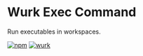 # Wurk Exec Command

Run executables in workspaces.

[![npm](https://img.shields.io/npm/v/@wurk/command-exec?label=NPM)](https://www.npmjs.com/package/@wurk/command-exec)
[![wurk](https://img.shields.io/npm/v/wurk?label=Wurk&color=purple)](https://www.npmjs.com/package/wurk)
